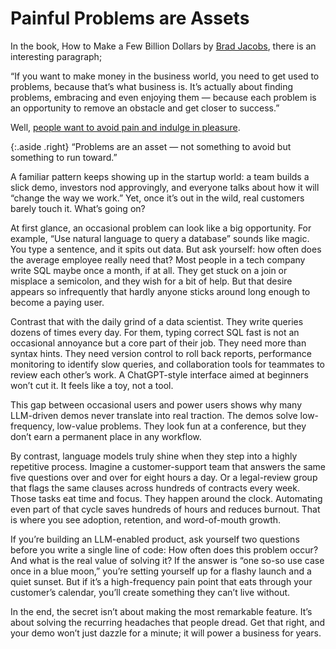 # Painful Problems are Assets

In the book, How to Make a Few Billion Dollars by [Brad Jacobs](https://en.wikipedia.org/wiki/Brad_Jacobs_(businessman)), there is an interesting paragraph;

“If you want to make money in the business world, you need to get used to problems, because that’s what business is. It’s actually about finding problems, embracing and even enjoying them — because each problem is an opportunity to remove an obstacle and get closer to success.”

Well, [people want to avoid pain and indulge in pleasure](https://www.cgustavo.com/blog/profitable-problem-solving).

{:.aside .right}
“Problems are an asset — not something to avoid but something to run toward.”

A familiar pattern keeps showing up in the startup world: a team builds a slick demo, investors nod approvingly, and everyone talks about how it will “change the way we work.” Yet, once it’s out in the wild, real customers barely touch it. What’s going on?

At first glance, an occasional problem can look like a big opportunity. For example, “Use natural language to query a database” sounds like magic. You type a sentence, and it spits out data. But ask yourself: how often does the average employee really need that? Most people in a tech company write SQL maybe once a month, if at all. They get stuck on a join or misplace a semicolon, and they wish for a bit of help. But that desire appears so infrequently that hardly anyone sticks around long enough to become a paying user.

Contrast that with the daily grind of a data scientist. They write queries dozens of times every day. For them, typing correct SQL fast is not an occasional annoyance but a core part of their job. They need more than syntax hints. They need version control to roll back reports, performance monitoring to identify slow queries, and collaboration tools for teammates to review each other’s work. A ChatGPT-style interface aimed at beginners won’t cut it. It feels like a toy, not a tool.

This gap between occasional users and power users shows why many LLM-driven demos never translate into real traction. The demos solve low-frequency, low-value problems. They look fun at a conference, but they don’t earn a permanent place in any workflow.

By contrast, language models truly shine when they step into a highly repetitive process. Imagine a customer-support team that answers the same five questions over and over for eight hours a day. Or a legal-review group that flags the same clauses across hundreds of contracts every week. Those tasks eat time and focus. They happen around the clock. Automating even part of that cycle saves hundreds of hours and reduces burnout. That is where you see adoption, retention, and word-of-mouth growth.

If you’re building an LLM-enabled product, ask yourself two questions before you write a single line of code: How often does this problem occur? And what is the real value of solving it? If the answer is “one so-so use case once in a blue moon,” you’re setting yourself up for a flashy launch and a quiet sunset. But if it’s a high-frequency pain point that eats through your customer’s calendar, you’ll create something they can’t live without.

In the end, the secret isn’t about making the most remarkable feature. It’s about solving the recurring headaches that people dread. Get that right, and your demo won’t just dazzle for a minute; it will power a business for years.